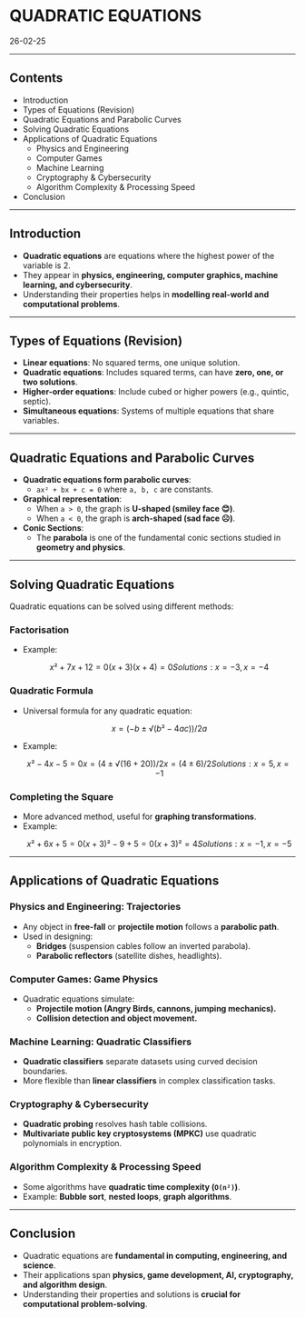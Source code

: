 # QUADRATIC EQUATIONS
26-02-25

---

## Contents
- Introduction
- Types of Equations (Revision)
- Quadratic Equations and Parabolic Curves
- Solving Quadratic Equations
- Applications of Quadratic Equations
  - Physics and Engineering
  - Computer Games
  - Machine Learning
  - Cryptography & Cybersecurity
  - Algorithm Complexity & Processing Speed
- Conclusion

---

## Introduction
- **Quadratic equations** are equations where the highest power of the variable is 2.
- They appear in **physics, engineering, computer graphics, machine learning, and cybersecurity**.
- Understanding their properties helps in **modelling real-world and computational problems**.

---

## Types of Equations (Revision)
- **Linear equations**: No squared terms, one unique solution.
- **Quadratic equations**: Includes squared terms, can have **zero, one, or two solutions**.
- **Higher-order equations**: Include cubed or higher powers (e.g., quintic, septic).
- **Simultaneous equations**: Systems of multiple equations that share variables.

---

## Quadratic Equations and Parabolic Curves
- **Quadratic equations form parabolic curves**:
  - `ax² + bx + c = 0` where `a, b, c` are constants.
- **Graphical representation**:
  - When `a > 0`, the graph is **U-shaped (smiley face 😊)**.
  - When `a < 0`, the graph is **arch-shaped (sad face ☹️)**.
- **Conic Sections**:
  - The **parabola** is one of the fundamental conic sections studied in **geometry and physics**.

---

## Solving Quadratic Equations
Quadratic equations can be solved using different methods:

### **Factorisation**
- Example:
  ```math
  x² + 7x + 12 = 0
  (x + 3)(x + 4) = 0
  Solutions: x = -3, x = -4
  ```

### **Quadratic Formula**
- Universal formula for any quadratic equation:
  ```math
  x = (-b ± √(b² - 4ac)) / 2a
  ```
- Example:
  ```math
  x² - 4x - 5 = 0
  x = (4 ± √(16 + 20)) / 2
  x = (4 ± 6) / 2
  Solutions: x = 5, x = -1
  ```

### **Completing the Square**
- More advanced method, useful for **graphing transformations**.
- Example:
  ```math
  x² + 6x + 5 = 0
  (x + 3)² - 9 + 5 = 0
  (x + 3)² = 4
  Solutions: x = -1, x = -5
  ```

---

## Applications of Quadratic Equations
### **Physics and Engineering: Trajectories**
- Any object in **free-fall** or **projectile motion** follows a **parabolic path**.
- Used in designing:
  - **Bridges** (suspension cables follow an inverted parabola).
  - **Parabolic reflectors** (satellite dishes, headlights).

### **Computer Games: Game Physics**
- Quadratic equations simulate:
  - **Projectile motion (Angry Birds, cannons, jumping mechanics).**
  - **Collision detection and object movement.**

### **Machine Learning: Quadratic Classifiers**
- **Quadratic classifiers** separate datasets using curved decision boundaries.
- More flexible than **linear classifiers** in complex classification tasks.

### **Cryptography & Cybersecurity**
- **Quadratic probing** resolves hash table collisions.
- **Multivariate public key cryptosystems (MPKC)** use quadratic polynomials in encryption.

### **Algorithm Complexity & Processing Speed**
- Some algorithms have **quadratic time complexity (`O(n²)`)**.
- Example: **Bubble sort**, **nested loops**, **graph algorithms**.

---

## Conclusion
- Quadratic equations are **fundamental in computing, engineering, and science**.
- Their applications span **physics, game development, AI, cryptography, and algorithm design**.
- Understanding their properties and solutions is **crucial for computational problem-solving**.